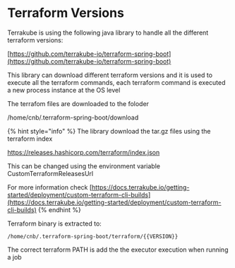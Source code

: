 # Terraform Versions

Terrakube is using the following java library to handle all the different terraform versions:

[https://github.com/terrakube-io/terraform-spring-boot](https://github.com/terrakube-io/terraform-spring-boot)

This library can download different terraform versions and it is used to execute all the terraform commands, each terraform command is executed a new process instance at the OS level

The terrafom files are downloaded to the foloder

/home/cnb/.terraform-spring-boot/download&#x20;

{% hint style="info" %}
The library download the tar.gz files using the terraform index

https://releases.hashicorp.com/terraform/index.json

This can be changed using the environment variable CustomTerraformReleasesUrl

For more information check [https://docs.terrakube.io/getting-started/deployment/custom-terraform-cli-builds](https://docs.terrakube.io/getting-started/deployment/custom-terraform-cli-builds)
{% endhint %}

Terraform binary is extracted to:

```
/home/cnb/.terraform-spring-boot/terraform/{{VERSION}}
```

The correct terraform PATH is add the the executor execution when running a job

